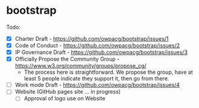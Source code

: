 # bootstrap

Todo:

* [x] Charter Draft - https://github.com/owpacg/bootstrap/issues/1
* [x] Code of Conduct - https://github.com/owpacg/bootstrap/issues/2
* [x] IP Governance Draft - https://github.com/owpacg/bootstrap/issues/3
* [x] Officially Propose the Community Group - https://www.w3.org/community/groups/propose_cg/
  * The process here is straightforward. We propose the group, have at least 5 people indicate they support it, then go from there.
* [ ] Work mode Draft - https://github.com/owpacg/bootstrap/issues/4
* [ ] Website (GitHub pages site ... in progress)
  * [ ] Approval of logo use on Website
